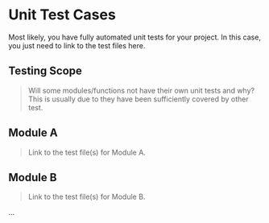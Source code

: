 # Unit Test Cases
Most likely, you have fully automated unit tests for your project. In this case, you just need to link to the test files here.

## Testing Scope
> Will some modules/functions not have their own unit tests and why?  
> This is usually due to they have been sufficiently covered by other test.

## Module A
> Link to the test file(s) for Module A.

## Module B
> Link to the test file(s) for Module B.

...